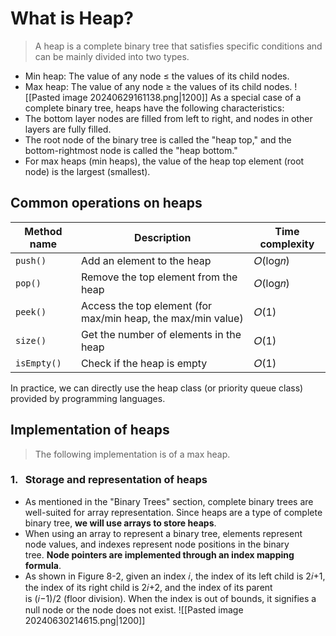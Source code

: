 # What is Heap?
> A heap is a complete binary tree that satisfies specific conditions and can be mainly divided into two types.

- Min heap: The value of any node ≤ the values of its child nodes.
- Max heap: The value of any node ≥ the values of its child nodes.
![[Pasted image 20240629161138.png|1200]]
As a special case of a complete binary tree, heaps have the following characteristics:
- The bottom layer nodes are filled from left to right, and nodes in other layers are fully filled.
- The root node of the binary tree is called the "heap top," and the bottom-rightmost node is called the "heap bottom."
- For max heaps (min heaps), the value of the heap top element (root node) is the largest (smallest).

## Common operations on heaps
|Method name|Description|Time complexity|
|---|---|---|
|`push()`|Add an element to the heap|𝑂(log⁡𝑛)|
|`pop()`|Remove the top element from the heap|𝑂(log⁡𝑛)|
|`peek()`|Access the top element (for max/min heap, the max/min value)|𝑂(1)|
|`size()`|Get the number of elements in the heap|𝑂(1)|
|`isEmpty()`|Check if the heap is empty|𝑂(1)|

In practice, we can directly use the heap class (or priority queue class) provided by programming languages.

## Implementation of heaps
>The following implementation is of a max heap.
### 1.   Storage and representation of heaps
- As mentioned in the "Binary Trees" section, complete binary trees are well-suited for array representation. Since heaps are a type of complete binary tree, **we will use arrays to store heaps**.
- When using an array to represent a binary tree, elements represent node values, and indexes represent node positions in the binary tree. **Node pointers are implemented through an index mapping formula**.
- As shown in Figure 8-2, given an index 𝑖, the index of its left child is 2𝑖+1, the index of its right child is 2𝑖+2, and the index of its parent is (𝑖−1)/2 (floor division). When the index is out of bounds, it signifies a null node or the node does not exist.
![[Pasted image 20240630214615.png|1200]]

